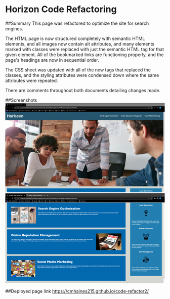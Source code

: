 # Horizon Code Refactoring

##Summary 
This page was refactored to optimize the site for search engines. 

The HTML page is now structured completely with semantic HTML elements, and all images now contain alt attributes, and many elements marked with classes were replaced with just the semantic HTML tag for that given element. All of the bookmarked links are functioning properly, and the page's headings are now in sequential order.

The CSS sheet was updated with all of the new tags that replaced the classes, and the styling attributes were condensed down where the same attributes were repeated. 

There are comments throughout both documents detailing changes made.

##Screenshots
![](/readme%20screenshots/screenshotHoriseon.png)
![](/readme%20screenshots/screenshotHoriseon2.png)
 
##Deployed page link
https://cmhaines215.github.io/code-refactor2/